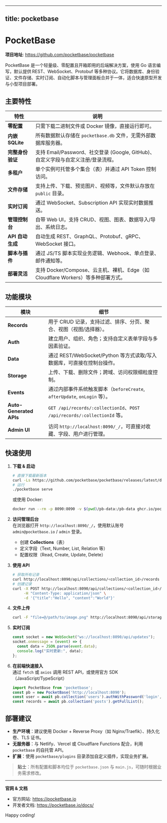 
---
title: pocketbase
---

# PocketBase

**项目地址**: https://github.com/pocketbase/pocketbase  

PocketBase 是一个轻量级、零配置且开箱即用的后端解决方案，使用 Go 语言编写，默认提供 REST、WebSocket、Protobuf 等多种协议。它将数据库、身份验证、文件存储、实时订阅、自动化脚本与管理面板合并于一体，适合快速原型开发与小型项目部署。  

## 主要特性

| 特性 | 说明 |
|------|------|
| **零配置** | 只需下载二进制文件或 Docker 镜像，直接运行即可。 |
| **内嵌 SQLite** | 所有数据默认存储在 `pocketbase.db` 文件，无需外部数据库服务器。 |
| **完整身份验证** | 支持 Email/Password、社交登录 (Google, GitHub)、自定义字段与自定义注册/登录流程。 |
| **多租户** | 单个实例可托管多个集合（表）并通过 API Token 控制访问。 |
| **文件存储** | 支持上传、下载、预览图片、视频等，文件默认存放在 `public` 目录。 |
| **实时订阅** | 通过 WebSocket、Subscription API 实现实时数据推送。 |
| **管理控制台** | 自带 Web UI，支持 CRUD、视图、图表、数据导入/导出、系统日志。 |
| **API 自动生成** | 自动生成 REST、GraphQL、Protobuf、gRPC、WebSocket 接口。 |
| **脚本与插件** | 通过 JS/TS 脚本实现业务逻辑、Webhook、单点登录、邮件通知等。 |
| **部署灵活** | 支持 Docker/Compose、云主机、裸机、Edge（如 Cloudflare Workers）等多种部署方式。 |

## 功能模块

| 模块 | 细节 |
|------|------|
| **Records** | 用于 CRUD 记录，支持过滤、排序、分页、聚合、视图（视图/选择器）。 |
| **Auth** | 建立用户、组织、角色；支持自定义表单字段与多因素验证。 |
| **Data** | 通过 REST/WebSocket/Python 等方式读取/写入数据库，可直接在控制台操作。 |
| **Storage** | 上传、下载、删除文件；跨域、访问权限细粒度控制。 |
| **Events** | 通过内部事件系统触发脚本（`beforeCreate`, `afterUpdate`, `onLogin` 等）。 |
| **Auto-Generated APIs** | `GET /api/records/:collectionId`、`POST /api/records/:collectionId` 等。 |
| **Admin UI** | 访问 `http://localhost:8090/_/`，可直接对收藏、字段、用户进行管理。 |

## 快速使用

1. **下载 & 启动**  
   ```bash
   # 直接下载最新版本
   curl -Ls https://github.com/pocketbase/pocketbase/releases/latest/download/pocketbase_$(uname -s)_$(uname -m).tar.gz | tar xzf -
   # 运行
   ./pocketbase serve
   ```
   或使用 Docker:
   ```bash
   docker run --rm -p 8090:8090 -v $(pwd)/pb-data:/pb-data ghcr.io/pocketbase/pocketbase:latest serve
   ```

2. **访问管理后台**  
   在浏览器打开 `http://localhost:8090/_/`，使用默认账号 `admin@pocketbase.io` / `admin` 登录。  
   - 创建 **Collections**（表）  
   - 定义字段（Text, Number, List, Relation 等）  
   - 配置权限（Read, Create, Update, Delete）

3. **使用 API**  
   ```bash
   # 获取所有记录
   curl http://localhost:8090/api/collections/<collection_id>/records
   # 创建记录
   curl -X POST http://localhost:8090/api/collections/<collection_id>/records \
        -H "Content-Type: application/json" \
        -d '{"title":"Hello", "content":"World"}'
   ```

4. **文件上传**  
   ```bash
   curl -F "file=@/path/to/image.png" http://localhost:8090/api/storage/<bucket>/<file_name>
   ```

5. **实时订阅**  
   ```js
   const socket = new WebSocket("ws://localhost:8090/api/updates");
   socket.onmessage = (event) => {
     const data = JSON.parse(event.data);
     console.log("实时更新:", data);
   };
   ```

6. **在前端快速接入**  
   通过 `fetch` 或 `axios` 调用 REST API，或使用官方 SDK（JavaScript/TypeScript）  
   ```ts
   import PocketBase from 'pocketbase';
   const pb = new PocketBase('http://localhost:8090');
   const user = await pb.collection('users').authWithPassword('login', 'pass');
   const records = await pb.collection('posts').getFullList();
   ```

## 部署建议

- **生产环境**：建议使用 Docker + Reverse Proxy（如 Nginx/Traefik）、持久化卷、TLS 证书。  
- **无服务器**：与 Netlify、Vercel 或 Cloudflare Functions 配合，利用 `pocketbase` 的自托管 API。  
- **扩展**：使用 `pocketbase/plugins` 目录添加自定义插件，实现业务扩展。

> **贴士**：所有配置和脚本均位于 `pocketbase.json` 与 `main.js`，可随时根据业务需求修改。

---

**官网 & 文档**  
- 官方网站: https://pocketbase.io  
- 开发者文档: https://pocketbase.io/docs/  

Happy coding!
